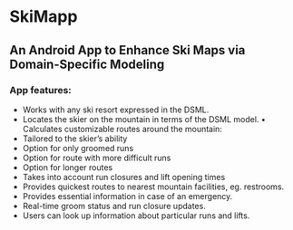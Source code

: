 # SkiMapp
## An Android App to Enhance Ski Maps via Domain-Specific Modeling

### App features:
* Works with any ski resort expressed in the DSML.
* Locates the skier on the mountain in terms of the DSML model. • Calculates customizable routes around the mountain:
* Tailored to the skier’s ability
* Option for only groomed runs
* Option for route with more difficult runs
* Option for longer routes
* Takes into account run closures and lift opening times
* Provides quickest routes to nearest mountain facilities, eg. restrooms.
* Provides essential information in case of an emergency.
* Real-time groom status and run closure updates.
* Users can look up information about particular runs and lifts. 
